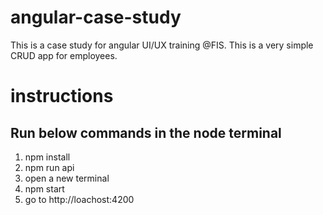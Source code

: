 # angular-case-study
This is a case study for angular UI/UX training @FIS. This is a very simple CRUD app for employees.

# instructions
## Run below commands in the node terminal
1. npm install
1. npm run api
1. open a new terminal
1. npm start
1. go to http://loachost:4200
